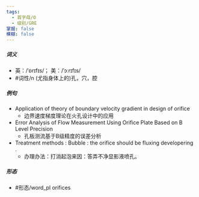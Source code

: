 ```yaml
---
tags:
  - 首字母/O
  - 级别/GRE
掌握: false
模糊: false
---
```

##### 词义
- 英：/ˈɒrɪfɪs/； 美：/ˈɔːrɪfɪs/
- #词性/n  (尤指身体上的)孔，穴，腔
##### 例句
- Application of theory of boundary velocity gradient in design of orifice
	- 边界速度梯度理论在火孔设计中的应用
- Error Analysis of Flow Measurement Using Orifice Plate Based on B Level Precision
	- 孔板测流基于B级精度的误差分析
- Treatment methods : Bubble : the orifice should be fluxing developering .
	- 办理办法：打消起泡来因：答弄不净显影液喷孔。
##### 形态
- #形态/word_pl orifices
